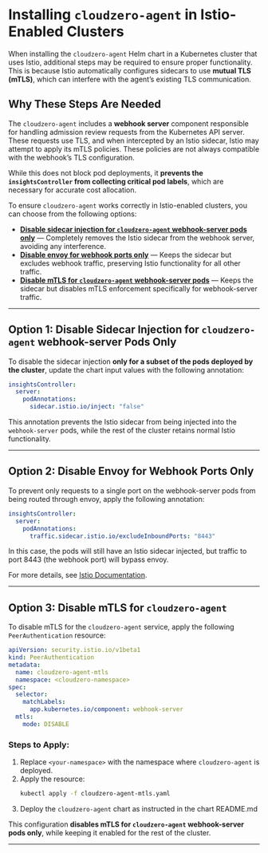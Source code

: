 # Installing `cloudzero-agent` in Istio-Enabled Clusters

When installing the `cloudzero-agent` Helm chart in a Kubernetes cluster that uses Istio, additional steps may be required to ensure proper functionality. This is because Istio automatically configures sidecars to use **mutual TLS (mTLS)**, which can interfere with the agent’s existing TLS communication.

## Why These Steps Are Needed

The `cloudzero-agent` includes a **webhook server** component responsible for handling admission review requests from the Kubernetes API server. These requests use TLS, and when intercepted by an Istio sidecar, Istio may attempt to apply its mTLS policies. These policies are not always compatible with the webhook’s TLS configuration.

While this does not block pod deployments, it **prevents the `insightsController` from collecting critical pod labels**, which are necessary for accurate cost allocation.

To ensure `cloudzero-agent` works correctly in Istio-enabled clusters, you can choose from the following options:

- [**Disable sidecar injection for `cloudzero-agent` webhook-server pods only**](#option-1-disable-sidecar-injection-for-cloudzero-agent-webhook-server-pods-only) — Completely removes the Istio sidecar from the webhook server, avoiding any interference.
- [**Disable envoy for webhook ports only**](#option-2-disable-envoy-for-webhook-ports-only) — Keeps the sidecar but excludes webhook traffic, preserving Istio functionality for all other traffic.
- [**Disable mTLS for `cloudzero-agent` webhook-server pods**](#option-3-disable-mtls-for-cloudzero-agent) — Keeps the sidecar but disables mTLS enforcement specifically for webhook-server traffic.

---

## **Option 1: Disable Sidecar Injection for `cloudzero-agent` webhook-server Pods Only**
To disable the sidecar injection **only for a subset of the pods deployed by the cluster**, update the chart input values with the following annotation:

```yaml
insightsController:
  server:
    podAnnotations:
      sidecar.istio.io/inject: "false"
```

This annotation prevents the Istio sidecar from being injected into the `webhook-server` pods, while the rest of the cluster retains normal Istio functionality.

---

## **Option 2: Disable Envoy for Webhook Ports Only**
To prevent only requests to a single port on the webhook-server pods from being routed through envoy, apply the following annotation:

```yaml
insightsController:
  server:
    podAnnotations:
      traffic.sidecar.istio.io/excludeInboundPorts: "8443"
```
In this case, the pods will still have an Istio sidecar injected, but traffic to port 8443 (the webhook port) will bypass envoy.

For more details, see [Istio Documentation](https://istio.io/latest/docs/reference/config/annotations/#SidecarTrafficExcludeInboundPorts).

---
## **Option 3: Disable mTLS for `cloudzero-agent`**
To disable mTLS for the `cloudzero-agent` service, apply the following `PeerAuthentication` resource:

```yaml
apiVersion: security.istio.io/v1beta1
kind: PeerAuthentication
metadata:
  name: cloudzero-agent-mtls
  namespace: <cloudzero-namespace>
spec:
  selector:
    matchLabels:
      app.kubernetes.io/component: webhook-server
  mtls:
    mode: DISABLE
```

### **Steps to Apply:**
1. Replace `<your-namespace>` with the namespace where `cloudzero-agent` is deployed.
2. Apply the resource:
   ```sh
   kubectl apply -f cloudzero-agent-mtls.yaml
   ```
3. Deploy the `cloudzero-agent` chart as instructed in the chart README.md

This configuration **disables mTLS for `cloudzero-agent` webhook-server pods only**, while keeping it enabled for the rest of the cluster.

---
